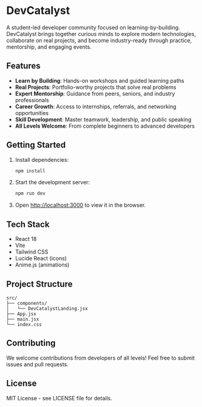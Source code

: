 # DevCatalyst

A student-led developer community focused on learning-by-building. DevCatalyst brings together curious minds to explore modern technologies, collaborate on real projects, and become industry-ready through practice, mentorship, and engaging events.

## Features

- **Learn by Building**: Hands-on workshops and guided learning paths
- **Real Projects**: Portfolio-worthy projects that solve real problems
- **Expert Mentorship**: Guidance from peers, seniors, and industry professionals
- **Career Growth**: Access to internships, referrals, and networking opportunities
- **Skill Development**: Master teamwork, leadership, and public speaking
- **All Levels Welcome**: From complete beginners to advanced developers

## Getting Started

1. Install dependencies:
   ```bash
   npm install
   ```

2. Start the development server:
   ```bash
   npm run dev
   ```

3. Open [http://localhost:3000](http://localhost:3000) to view it in the browser.

## Tech Stack

- React 18
- Vite
- Tailwind CSS
- Lucide React (icons)
- Anime.js (animations)

## Project Structure

```
src/
├── components/
│   └── DevCatalystLanding.jsx
├── App.jsx
├── main.jsx
└── index.css
```

## Contributing

We welcome contributions from developers of all levels! Feel free to submit issues and pull requests.

## License

MIT License - see LICENSE file for details.